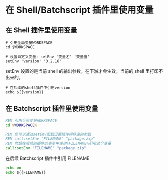 # 在 Shell/Batchscript 插件里使用变量

## 在 Shell 插件里使用变量

```shell
# 引用全局变量WORKSPACE
cd $WORKSPACE

# 设置自定义变量: setEnv '变量名' '变量值'
setEnv 'version' '3.2.16'
```

setEnv 设置的是当前 shell 的输出参数，在下游才会生效，当前的 shell 里打印不出来的。

```shell
# 在后续的shell插件中引用version
echo ${{version}}
```

## 在 Batchscript 插件里使用变量

```bat
REM 引用全局变量WORKSPACE
cd %WORKSPACE%

REM 您可以通过setEnv函数设置插件间传递的参数 
REM call:setEnv "FILENAME" "package.zip" 
REM 然后在后续的插件的表单中使用%FILENAME%引用这个变量
call:setEnv "FILENAME" "package.zip"

```

在后续 Batchscript 插件中引用 FILENAME
```bat
echo on
echo ${{FILENAME}}
```
